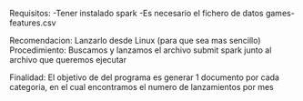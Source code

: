 Requisitos:
  -Tener instalado spark
  -Es necesario el fichero de datos games-features.csv
  
Recomendacion:
Lanzarlo desde Linux (para que sea mas sencillo)
Procedimiento:
Buscamos y lanzamos el archivo submit spark junto al archivo que queremos ejecutar

Finalidad:
El objetivo de del programa es generar 1 documento por cada categoria, en el cual encontramos el numero de lanzamientos por mes 
